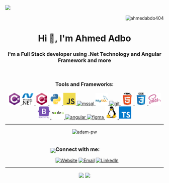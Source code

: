 <!-- Cover -->
![](https://github.com/halfrost/halfrost/blob/master/icons/header_.png)
<!-- about -->
<p align="right"> <img src="https://komarev.com/ghpvc/?username=ahmedabdo404&label=Profile%20views&color=0e75b6&style=flat" alt="ahmedabdo404" /> </p>
<h1 align="center">Hi 👋, I'm Ahmed Adbo</h1>
<h3 align="center">I'm a Full Stack developer using .Net Technology and Angular Framework and more</h3>

<br>
<!-- Tools and Frameworks -->
<h3 align="center">Tools and Frameworks:</h3>
<div align="center">
  <a href="https://www.w3schools.com/cs/" target="_blank" rel="noreferrer"> <img src="https://raw.githubusercontent.com/devicons/devicon/master/icons/csharp/csharp-original.svg" alt="csharp" width="40" height="40"/> </a>
  <a href="https://dotnet.microsoft.com/" target="_blank" rel="noreferrer"> <img src="https://raw.githubusercontent.com/devicons/devicon/master/icons/dot-net/dot-net-original-wordmark.svg" alt="dotnet" width="40" height="40"/> </a>
  <a href="https://www.w3schools.com/cpp/" target="_blank" rel="noreferrer"> <img src="https://raw.githubusercontent.com/devicons/devicon/master/icons/cplusplus/cplusplus-original.svg" alt="cplusplus" width="40" height="40"/> </a>
  <a href="https://www.python.org" target="_blank" rel="noreferrer"> <img src="https://raw.githubusercontent.com/devicons/devicon/master/icons/python/python-original.svg" alt="python" width="40" height="40"/> </a>
  <a href="https://developer.mozilla.org/en-US/docs/Web/JavaScript" target="_blank" rel="noreferrer"> <img src="https://raw.githubusercontent.com/devicons/devicon/master/icons/javascript/javascript-original.svg" alt="javascript" width="40" height="40"/> </a>
  <a href="https://www.microsoft.com/en-us/sql-server" target="_blank" rel="noreferrer"> <img src="https://www.svgrepo.com/show/303229/microsoft-sql-server-logo.svg" alt="mssql" width="40" height="40"/> </a>
  <a href="https://www.mysql.com/" target="_blank" rel="noreferrer"> <img src="https://raw.githubusercontent.com/devicons/devicon/master/icons/mysql/mysql-original-wordmark.svg" alt="mysql" width="40" height="40"/> </a>
  <a href="https://git-scm.com/" target="_blank" rel="noreferrer"> <img src="https://www.vectorlogo.zone/logos/git-scm/git-scm-icon.svg" alt="git" width="40" height="40"/> </a>
  <a href="https://www.w3.org/html/" target="_blank" rel="noreferrer"> <img src="https://raw.githubusercontent.com/devicons/devicon/master/icons/html5/html5-original-wordmark.svg" alt="html5" width="40" height="40"/> </a>
  <a href="https://www.w3schools.com/css/" target="_blank" rel="noreferrer"> <img src="https://raw.githubusercontent.com/devicons/devicon/master/icons/css3/css3-original-wordmark.svg" alt="css3" width="40" height="40"/> </a>
  <a href="https://sass-lang.com" target="_blank" rel="noreferrer"> <img src="https://raw.githubusercontent.com/devicons/devicon/master/icons/sass/sass-original.svg" alt="sass" width="40" height="40"/> </a>
  <a href="https://getbootstrap.com" target="_blank" rel="noreferrer"> <img src="https://raw.githubusercontent.com/devicons/devicon/master/icons/bootstrap/bootstrap-plain-wordmark.svg" alt="bootstrap" width="40" height="40"/> </a>
  <a href="https://nodejs.org" target="_blank" rel="noreferrer"> <img src="https://raw.githubusercontent.com/devicons/devicon/master/icons/nodejs/nodejs-original-wordmark.svg" alt="nodejs" width="40" height="40"/> </a>
  <a href="https://angular.io" target="_blank" rel="noreferrer"> <img src="https://angular.io/assets/images/logos/angular/angular.svg" alt="angular" width="40" height="40"/> </a>
  <a href="https://www.figma.com/" target="_blank" rel="noreferrer"> <img src="https://www.vectorlogo.zone/logos/figma/figma-icon.svg" alt="figma" width="40" height="40"/> </a>
  <a href="https://www.linux.org/" target="_blank" rel="noreferrer"> <img src="https://raw.githubusercontent.com/devicons/devicon/master/icons/linux/linux-original.svg" alt="linux" width="40" height="40"/> </a>
  <a href="https://www.typescriptlang.org/" target="_blank" rel="noreferrer"> <img src="https://raw.githubusercontent.com/devicons/devicon/master/icons/typescript/typescript-original.svg" alt="typescript" width="40" height="40"/> </a>
</div>

<hr>

<!-- gif image -->
<p align="center"><img align="center" src="https://github.com/Adam-pw/Adam-pw/blob/main/animation_500_kxa883sd.gif" alt="adam-pw" />

<!-- languages -->
<div style="display: flex;
    flex-direction: row;
    justify-content: center;
    align-items: center;">
<p>
<img height="50%" width="auto" src ="https://github-readme-stats.vercel.app/api/top-langs/?username=ahmedabdo404&layout=compact&hide_border=true&theme=darcula&bg_color=00000000&langs_count=6&hide=jupyter%20notebook,tex,css,php">
</p>

<!-- contact -->
<div>
  <h3>Connect with me:</h3>

  <div>
  <span>
  <a href="https://ahmedabdo404.github.io/ahmedabdo404/"><img  alt="Website" src="https://img.shields.io/badge/Website-ahmedAbdo-blue?style=flat-square&logo=google-chrome"></a>
  </span>

  <span>
  <a href="mailto:ahmed.elzahed404@gmail.com"><img  alt="Email" src="https://img.shields.io/badge/Email-ahmed.elzahed404@gmail.com-blue?style=flat-square&logo=gmail"></a>
  </span>

  <span>
  <a href="https://www.linkedin.com/in/ahmed-abdo-306259229/"><img  alt="LinkedIn" src="https://img.shields.io/badge/LinkedIn-ahmedAbdo-blue?style=flat-square&logo=linkedin"></a>
  </span>
</div>
</div>
</div>

<hr>

<!-- github status -->
<div align="center">
  <img align="center" height="50%" width="auto" src ="https://github-readme-stats.vercel.app/api?username=ahmedabdo404&show_icons=true&count_private=true&theme=darcula&hide_border=true&hide=issues,contribs&bg_color=00000000">

  <img align="center" src ="https://github-readme-streak-stats.herokuapp.com?user=ahmedabdo404&theme=darcula&hide_border=true&background=FFFFFF00">
  <br>
</div>
